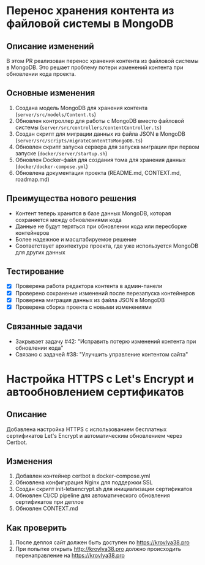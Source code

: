 # Перенос хранения контента из файловой системы в MongoDB

## Описание изменений

В этом PR реализован перенос хранения контента из файловой системы в MongoDB. Это решает проблему потери изменений контента при обновлении кода проекта.

## Основные изменения

1. Создана модель MongoDB для хранения контента (`server/src/models/Content.ts`)
2. Обновлен контроллер для работы с MongoDB вместо файловой системы (`server/src/controllers/contentController.ts`)
3. Создан скрипт для миграции данных из файла JSON в MongoDB (`server/src/scripts/migrateContentToMongoDB.ts`)
4. Обновлен скрипт запуска сервера для запуска миграции при первом запуске (`docker/server/startup.sh`)
5. Обновлен Docker-файл для создания тома для хранения данных (`docker/docker-compose.yml`)
6. Обновлена документация проекта (README.md, CONTEXT.md, roadmap.md)

## Преимущества нового решения

- Контент теперь хранится в базе данных MongoDB, которая сохраняется между обновлениями кода
- Данные не будут теряться при обновлении кода или пересборке контейнеров
- Более надежное и масштабируемое решение
- Соответствует архитектуре проекта, где уже используется MongoDB для других данных

## Тестирование

- [x] Проверена работа редактора контента в админ-панели
- [x] Проверено сохранение изменений после перезапуска контейнеров
- [x] Проверена миграция данных из файла JSON в MongoDB
- [x] Проверена сборка проекта с новыми изменениями

## Связанные задачи

- Закрывает задачу #42: "Исправить потерю изменений контента при обновлении кода"
- Связано с задачей #38: "Улучшить управление контентом сайта"

# Настройка HTTPS с Let's Encrypt и автообновлением сертификатов

## Описание
Добавлена настройка HTTPS с использованием бесплатных сертификатов Let's Encrypt и автоматическим обновлением через Certbot.

## Изменения
1. Добавлен контейнер certbot в docker-compose.yml
2. Обновлена конфигурация Nginx для поддержки SSL
3. Создан скрипт init-letsencrypt.sh для инициализации сертификатов
4. Обновлен CI/CD pipeline для автоматического обновления сертификатов при деплое
5. Обновлен CONTEXT.md

## Как проверить
1. После деплоя сайт должен быть доступен по https://krovlya38.pro
2. При попытке открыть http://krovlya38.pro должно происходить перенаправление на https://krovlya38.pro 